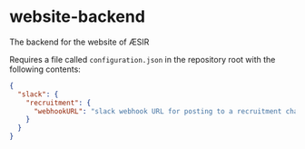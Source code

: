 # website-backend
The backend for the website of ÆSIR

Requires a file called `configuration.json` in the repository root with the following contents:
```json
{
  "slack": {
    "recruitment": {
      "webhookURL": "slack webhook URL for posting to a recruitment channel"
    }
  }
}
```